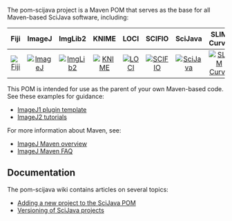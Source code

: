 The pom-scijava project is a Maven POM that serves as the base for all
Maven-based SciJava software, including:

| Fiji | ImageJ | ImgLib2 | KNIME | LOCI | SCIFIO | SciJava | SLIM Curve |
|:----:|:------:|:-------:|:-----:|:----:|:------:|:-------:|:----------:|
| [![Fiji](http://www.scijava.org/icons/fiji-icon-64.png)](https://github.com/fiji) | [![ImageJ](http://www.scijava.org/icons/imagej2-icon-64.png)](https://github.com/imagej) | [![ImgLib2](http://www.scijava.org/icons/imglib2-icon-64.png)](https://github.com/imglib) | [![KNIME](http://www.scijava.org/icons/knime-icon-64.png)](http://www.knime.org) | [![LOCI](http://www.scijava.org/icons/loci-icon-64.png)](https://github.com/uw-loci) | [![SCIFIO](http://www.scijava.org/icons/scifio-icon-64.png)](https://github.com/scifio) | [![SciJava](http://www.scijava.org/icons/scijava-icon-64.png)](https://github.com/scijava) | [![SLIM Curve](http://www.scijava.org/icons/slim-curve-icon-64.png)](https://github.com/slim-curve) |

This POM is intended for use as the parent of your own Maven-based code.
See these examples for guidance:

* [ImageJ1 plugin template](https://github.com/imagej/minimal-ij1-plugin)
* [ImageJ2 tutorials](http://github.com/imagej/imagej-tutorials)

For more information about Maven, see:

* [ImageJ Maven overview](http://imagej.net/Maven)
* [ImageJ Maven FAQ](http://imagej.net/Maven_-_Frequently_Asked_Questions)

## Documentation

The pom-scijava wiki contains articles on several topics:

* [Adding a new project to the SciJava POM](https://github.com/scijava/pom-scijava/wiki/Adding-a-new-project-to-the-SciJava-POM)
* [Versioning of SciJava projects](https://github.com/scijava/pom-scijava/wiki/Versioning-of-SciJava-projects)
